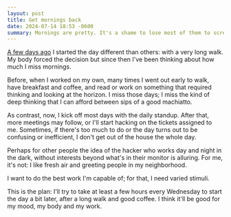 ```yaml
---
layout: post
title: Get mornings back
date: 2024-07-14 18:53 -0600
summary: Mornings are pretty. It's a shame to lose most of them to screen time.
---
```


[A few days ago](/2024/07/10/a-good-morning-walk/) I started the day different than others: with a very long walk. My body forced the decision but since then I've been thinking about how much I miss mornings.

Before, when I worked on my own, many times I went out early to walk, have breakfast and coffee, and read or work on something that required thinking and looking at the horizon. I miss those days; I miss the kind of deep thinking that I can afford between sips of a good machiatto.

As contrast, now, I kick off most days with the daily standup. After that, more meetings may follow, or I'll start hacking on the tickets assigned to me. Sometimes, if there's too much to do or the day turns out to be confusing or inefficient, I don't get out of the house the whole day.

Perhaps for other people the idea of the hacker who works day and night in the dark, without interests beyond what's in their monitor is alluring. For me, it's not: I like fresh air and greeting people in my neighborhood.

I want to do the best work I'm capable of; for that, I need varied stimuli.

This is the plan: I'll try to take at least a few hours every Wednesday to start the day a bit later, after a long walk and good coffee. I think it'll be good for my mood, my body and my work.
